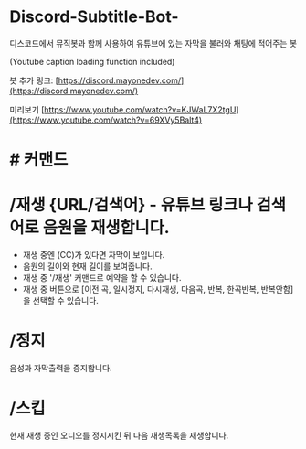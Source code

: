 # Discord-Subtitle-Bot-
디스코드에서 뮤직봇과 함께 사용하여 유튜브에 있는 자막을 불러와 채팅에 적어주는 봇

(Youtube caption loading function included)

봇 추가 링크:
[https://discord.mayonedev.com/](https://discord.mayonedev.com/)

미리보기
[https://www.youtube.com/watch?v=KJWaL7X2tgU](https://www.youtube.com/watch?v=69XVy5Balt4)

# # 커맨드

# /재생 {URL/검색어} - 유튜브 링크나 검색어로 음원을 재생합니다. </br>
- 재생 중엔 (CC)가 있다면 자막이 보입니다.
- 음원의 길이와 현재 길이를 보여줍니다.
- 재생 중 '/재생' 커맨드로 예약을 할 수 있습니다.
- 재생 중 버튼으로 [이전 곡, 일시정지, 다시재생, 다음곡, 반복, 한곡반복, 반복안함]을 선택할 수 있습니다.
    
# /정지
  음성과 자막출력을 중지합니다.

# /스킵
  현재 재생 중인 오디오를 정지시킨 뒤 다음 재생목록을 재생합니다.
